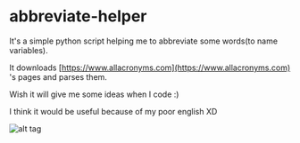 # abbreviate-helper
It's a simple python script helping me to abbreviate some words(to name variables).

It downloads [https://www.allacronyms.com](https://www.allacronyms.com) 's pages and parses them.

Wish it will give me some ideas when I code :)

I think it would be useful because of my poor english XD

![alt tag](https://github.com/nobodyzxc/abbreviate-helper/blob/master/img/demo.png)
